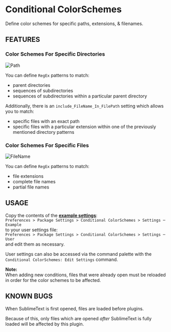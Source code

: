 # Conditional ColorSchemes

Define color schemes for specific paths, extensions, & filenames.

## FEATURES

### Color Schemes For Specific Directories

![Path](https://raw.githubusercontent.com/Enteleform/-RES-/master/%5B%20%40README%20%5D/ST_ConditionalColorSchemes/Path.gif)

You can define `RegEx` patterns to match:

* parent directories
* sequences of subdirectories
* sequences of subdirectories within a particular parent directory

Additionally, there is an `include_FileName_In_FilePath` setting which allows you to match:

* specific files with an exact path
* specific files with a particular extension within one of the previously mentioned directory patterns

### Color Schemes For Specific Files

![FileName](https://raw.githubusercontent.com/Enteleform/-RES-/master/%5B%20%40README%20%5D/ST_ConditionalColorSchemes/FileName.gif)

You can define `RegEx` patterns to match:

* file extensions
* complete file names
* partial file names

## USAGE

Copy the contents of the [**example settings**](https://github.com/Enteleform/ST_ConditionalColorSchemes/blob/master/Example.sublime-settings):  
`Preferences > Package Settings > Conditional ColorSchemes > Settings ─ Example`  
to your user settings file:  
`Preferences > Package Settings > Conditional ColorSchemes > Settings ─ User`  
and edit them as necessary.

User settings can also be accessed via the command palette with the `Conditional ColorSchemes: Edit Settings` command.

**Note:**  
When adding new conditions, files that were already open must be reloaded in order for the color schemes to be affected.

## KNOWN BUGS

When SublimeText is first opened, files are loaded before plugins.

Because of this, only files which are opened *after* SublimeText is fully loaded will be affected by this plugin.
